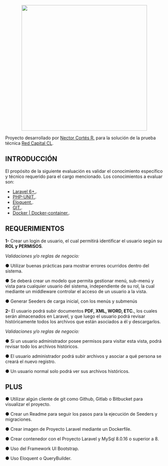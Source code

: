 <p align="center"><a href="https://redcapital.cl" target="_blank"><img src="https://www.paymentmedia.com/gallery/59b6ecdbce3a4red_capita_dfgfgf_623.jpg" width="400"></a></p>

Proyecto desarrollado por [Nector Cortés R.](https://github.com/nector95/) para la solución de la prueba técnica [Red Capital CL](https://redcapital.cl).


## INTRODUCCIÓN

El propósito de la siguiente evaluación es validar el conocimiento específico y técnico
requerido para el cargo mencionado. Los conocimientos a evaluar son:    

- [Laravel 6+.](https://laravel.com).
- [PHP-UNIT.](https://www.php.net).
- [Eloquent.](https://laravel.com/docs/8.x/eloquent).
- [GIT.](https://github.com).
- [Docker | Docker-container.](https://www.docker.com).


## REQUERIMIENTOS

**1-** Crear un login de usuario, el cual permitirá identificar el usuario según su **ROL y PERMISOS**.


*Validaciones y/o reglas de negocio:*

  ● Utilizar buenas prácticas para mostrar errores ocurridos dentro del sistema.

  ● Se deberá crear un modelo que permita gestionar menú, sub-menú y vista para cualquier usuario del sistema, independiente de su rol, la cual mediante un middleware controlar el acceso de un usuario a la vista.

  ● Generar Seeders de carga inicial, con los menús y submenús

**2-** El usuario podrá subir documentos **PDF, XML, WORD, ETC.**, los cuales serán almacenados en Laravel, y que luego el usuario podrá revisar históricamente todos los archivos que están asociados a él y descargarlos.



*Validaciones y/o reglas de negocio:*

  ● Si un usuario administrador posee permisos para visitar esta vista, podrá revisar todo los archivos históricos.

  ● El usuario administrador podrá subir archivos y asociar a qué persona se creará el nuevo registro.

  ● Un usuario normal solo podrá ver sus archivos históricos.


## PLUS

  ● Utilizar algún cliente de git como Github, Gitlab o Bitbucket para visualizar el
proyecto.

  ● Crear un Readme para seguir los pasos para la ejecución de Seeders y migraciones.

  ● Crear imagen de Proyecto Laravel mediante un Dockerfile.

  ● Crear contenedor con el Proyecto Laravel y MySql 8.0.16 o superior a 8.

  ● Uso del Framework UI Bootstrap.

  ● Uso Eloquent o QueryBuilder.



